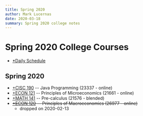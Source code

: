 ```yaml
---
title: Spring 2020
author: Mark Lucernas
date: 2020-03-18
summary: Spring 2020 college notes
---
```



# Spring 2020 College Courses

  - [*Daily Schedule](file:../files/spring-2020/spring-2020_dailySchedule_v2.png)

## Spring 2020

  - [+CISC 190](CISC-190/index) -- Java Programming (23337 - online)
  - [+ECON 121](ECON-121/index) -- Principles of Microeconomics (21661 - online)
  - [+MATH 141](MATH-141/index) -- Pre-calculus (21576 - blended)
  - ~~[+ECON 120](ECON-120/index) -- Principles of Macroeconomics (26977 - online)~~
    * dropped on 2020-02-13

